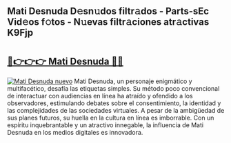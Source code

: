 ## Mati Desnuda D𝚎sn𝚞dos filtr𝚊dos - Parts-sEc Vid𝚎os f𝚘tos - N𝚞evas filtr𝚊ciones atr𝚊ctivas K9Fjp

# <h2><a href="http://mb0ufs.tromn.icu/?c=Mati+Desnuda">🔗👉👉👉 Mati Desnuda 🔗🔗</a></h2>

[![Mati Desnuda nuevo](https://i.imgur.com/pEAQMta.gif)](http://mb0ufs.tromn.icu/?c=Mati+Desnuda)
Mati Desnuda, un personaje enigmático y multifacético, desafía las etiquetas simples. Su método poco convencional de interactuar con audiencias en línea ha atraído y ofendido a los observadores, estimulando debates sobre el consentimiento, la identidad y las complejidades de las sociedades virtuales. A pesar de la ambigüedad de sus planes futuros, su huella en la cultura en línea es imborrable. Con un espíritu inquebrantable y un atractivo innegable, la influencia de Mati Desnuda en los medios digitales es innovadora.
